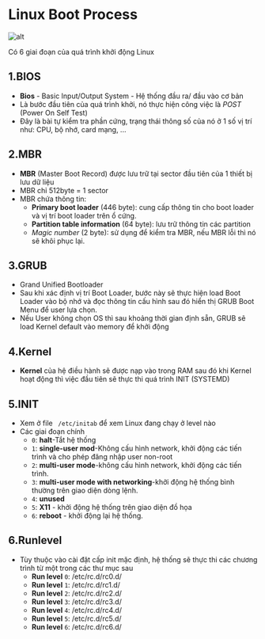 # Linux Boot Process

![alt](https://4.bp.blogspot.com/-srC-qTNDJd0/WQUXd670NNI/AAAAAAAAJFM/j6jj3_F0X5gtKy71s1QZK1I50MTF6GHhwCLcB/s320/linux-boot-process.png)

Có 6 giai đoạn của quá trình khởi động Linux

## 1.BIOS
* **Bios** - Basic Input/Output System - Hệ thống đầu ra/ đầu vào cơ bản
* Là bước đầu tiên của quá trình khởi, nó thực hiện công việc là *POST* (Power On Self Test)
* Đây là bài tự kiểm tra phần cứng, trạng thái thông số của nó ở 1 số vị trí như: CPU, bộ nhớ, card mạng, ...

## 2.MBR
* **MBR** (Master Boot Record) được lưu trữ tại sector đầu tiên của 1 thiết bị lưu dữ liệu 
* MBR chỉ 512byte = 1 sector 
* MBR chứa thông tin:
  * **Primary boot loader** (446 byte): cung cấp thông tin cho boot loader và vị trí boot loader trên ổ cứng.
  * **Partition table information** (64 byte): lưu trữ thông tin các partition
  * *Magic number* (2 byte): sử dụng để kiểm tra MBR, nếu MBR lỗi thì nó sẽ khôi phục lại.
 
## 3.GRUB
* Grand Unified Bootloader
* Sau khi xác định vị trí Boot Loader, bước này sẽ thực hiện load Boot Loader vào bộ nhớ và đọc thông tin cấu hình sau đó hiển thị GRUB Boot Menu để user lựa chọn.
* Nếu User không chọn OS thì sau khoảng thời gian định sẵn, GRUB sẽ load Kernel default vào memory để khởi động

## 4.Kernel
* **Kernel** của hệ điều hành sẽ được nạp vào trong RAM sau đó khi Kernel hoạt động thì việc đầu tiên sẽ thực thi quá trình INIT (SYSTEMD)

## 5.INIT
* Xem ở file ` /etc/initab` để xem Linux đang chạy ở level nào
* Các giai đoạn chính
  *  `0`: **halt**-Tắt hệ thống
  *  `1`: **single-user mod**-Không cấu hình network, khởi động các tiến trình và cho phép đăng nhập user non-root
  *  `2`: **multi-user mode**-không cấu hình network, khởi động các tiến trình.
  *  `3`: **multi-user mode with networking**-khởi động hệ thống bình thường trên giao diện dòng lệnh.
  *  `4`: **unused**
  *  `5`: **X11** - khởi động hệ thống trên giao diện đồ họa
  *  `6`: **reboot** - khởi động lại hệ thống.
 
## 6.Runlevel  
* Tùy thuộc vào cài đặt cấp init mặc định, hệ thống sẽ thực thi các chương trình từ một trong các thư mục sau
  * **Run level** `0`: /etc/rc.d/rc0.d/
  * **Run level** `1`: /etc/rc.d/rc1.d/
  * **Run level** `2`: /etc/rc.d/rc2.d/
  * **Run level** `3`: /etc/rc.d/rc3.d/
  * **Run level** `4`: /etc/rc.d/rc4.d/
  * **Run level** `5`: /etc/rc.d/rc5.d/
  * **Run level** `6`: /etc/rc.d/rc6.d/
